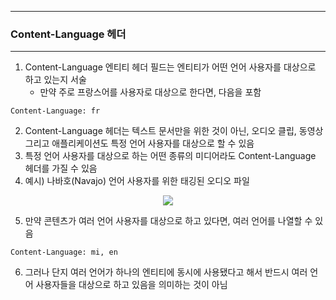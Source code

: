 -----
### Content-Language 헤더
-----
1. Content-Language 엔티티 헤더 필드는 엔티티가 어떤 언어 사용자를 대상으로 하고 있는지 서술
   - 만약 주로 프랑스어를 사용자로 대상으로 한다면, 다음을 포함
```
Content-Language: fr
```

2. Content-Language 헤더는 텍스트 문서만을 위한 것이 아닌, 오디오 클립, 동영상 그리고 애플리케이션도 특정 언어 사용자를 대상으로 할 수 있음
3. 특정 언어 사용자를 대상으로 하는 어떤 종류의 미디어라도 Content-Language 헤더를 가질 수 있음
4. 예시) 나바호(Navajo) 언어 사용자를 위한 태깅된 오디오 파일
<div align="center">
<img src="https://github.com/user-attachments/assets/2ca13b1a-b15d-4044-840e-6ed0836c366a">
</div>

5. 만약 콘텐츠가 여러 언어 사용자를 대상으로 하고 있다면, 여러 언어를 나열할 수 있음
```
Content-Language: mi, en
```

6. 그러나 단지 여러 언어가 하나의 엔티티에 동시에 사용됐다고 해서 반드시 여러 언어 사용자들을 대상으로 하고 있음을 의미하는 것이 아님
